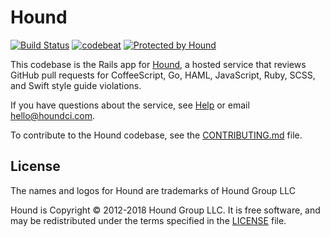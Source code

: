 # Hound

[![Build Status](https://circleci.com/gh/houndci/hound.svg?style=svg)](https://circleci.com/gh/houndci/hound)
[![codebeat](https://codebeat.co/badges/4d0a821d-1f2c-4e68-90ec-597e533802a4)](https://codebeat.co/projects/github-com-thoughtbot-hound)
[![Protected by Hound](https://img.shields.io/badge/Protected_by-Hound-a873d1.svg)](https://houndci.com)

This codebase is the Rails app for
[Hound](http://houndci.com),
a hosted service
that reviews GitHub pull requests
for CoffeeScript, Go, HAML, JavaScript, Ruby, SCSS, and Swift
style guide violations.

If you have questions about the service,
see [Help] or email [hello@houndci.com].

To contribute to the Hound codebase,
see the [CONTRIBUTING.md] file.

[Help]: https://houndci.com/help
[hello@houndci.com]: mailto:hello@houndci.com
[CONTRIBUTING.md]: CONTRIBUTING.md

## License

The names and logos for Hound are trademarks of Hound Group LLC

Hound is Copyright © 2012-2018 Hound Group LLC. It is free software, and may be
redistributed under the terms specified in the [LICENSE](LICENSE) file.
